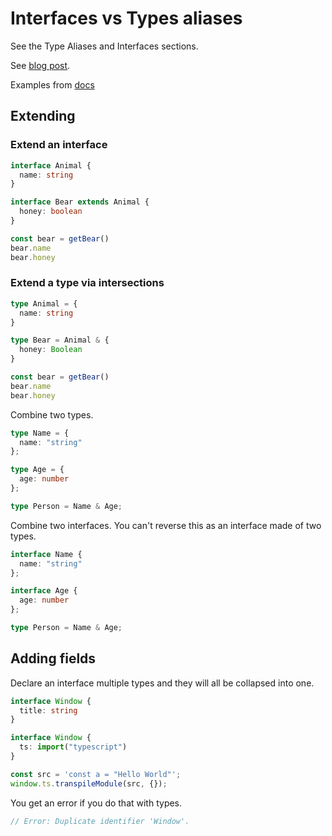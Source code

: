 # Interfaces vs Types aliases

See the Type Aliases and Interfaces sections.

See [blog post](https://blog.logrocket.com/types-vs-interfaces-in-typescript/).

Examples from [docs](https://www.typescriptlang.org/docs/handbook/advanced-types.html#interfaces-vs-type-aliases)


## Extending

### Extend an interface

```typescript
interface Animal {
  name: string
}

interface Bear extends Animal {
  honey: boolean
}

const bear = getBear()
bear.name
bear.honey
```

### Extend a type via intersections

```typescript
type Animal = {
  name: string
}

type Bear = Animal & {
  honey: Boolean
}

const bear = getBear()
bear.name
bear.honey
```

Combine two types.

```typescript
type Name = {
  name: "string"
};

type Age = {
  age: number
};

type Person = Name & Age;
```

Combine two interfaces. You can't reverse this as an interface made of two types.

```typescript
interface Name {
  name: "string"
};

interface Age {
  age: number
};

type Person = Name & Age;
```


## Adding fields

Declare an interface multiple types and they will all be collapsed into one.

```typescript
interface Window {
  title: string
}

interface Window {
  ts: import("typescript")
}

const src = 'const a = "Hello World"';
window.ts.transpileModule(src, {});
```

You get an error if you do that with types.

```typescript
// Error: Duplicate identifier 'Window'.
```

